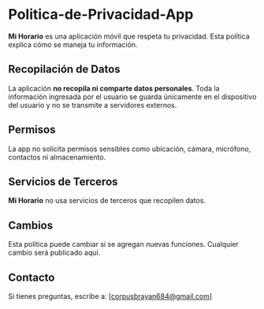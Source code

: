 # Politica-de-Privacidad-App

**Mi Horario** es una aplicación móvil que respeta tu privacidad. Esta política explica cómo se maneja tu información.

## Recopilación de Datos

La aplicación **no recopila ni comparte datos personales**. Toda la información ingresada por el usuario se guarda únicamente en el dispositivo del usuario y no se transmite a servidores externos.

## Permisos

La app no solicita permisos sensibles como ubicación, cámara, micrófono, contactos ni almacenamiento.

## Servicios de Terceros

**Mi Horario** no usa servicios de terceros que recopilen datos.

## Cambios

Esta política puede cambiar si se agregan nuevas funciones. Cualquier cambio será publicado aquí.

## Contacto

Si tienes preguntas, escribe a: [corpusbrayan684@gmail.com]

